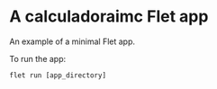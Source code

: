 # A calculadoraimc Flet app

An example of a minimal Flet app.

To run the app:

```
flet run [app_directory]
```